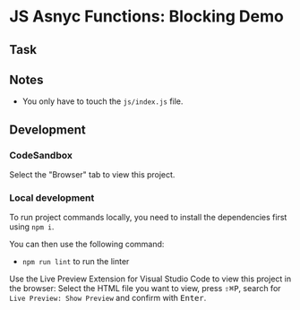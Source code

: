 # JS Asnyc Functions: Blocking Demo

## Task

## Notes

- You only have to touch the `js/index.js` file.

## Development

### CodeSandbox

Select the "Browser" tab to view this project.

### Local development

To run project commands locally, you need to install the dependencies first using `npm i`.

You can then use the following command:

- `npm run lint` to run the linter

Use the Live Preview Extension for Visual Studio Code to view this project in the browser: Select the HTML file you want to view, press <kbd>⇧</kbd><kbd>⌘</kbd><kbd>P</kbd>, search for `Live Preview: Show Preview` and confirm with <kbd>Enter</kbd>.
